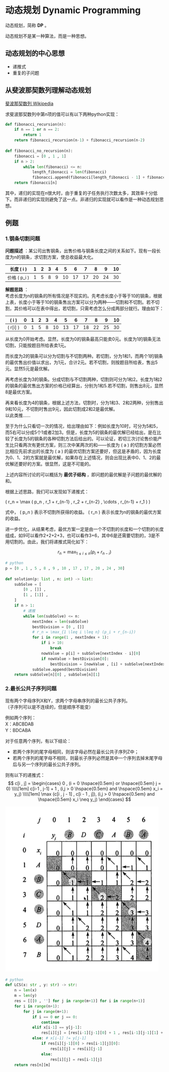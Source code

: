 # 动态规划 Dynamic Programming

动态规划，简称 **DP** 。  

动态规划不是某一种算法，而是一种思想。  

## 动态规划的中心思想

- 递推式
- 重复的子问题

## 从斐波那契数列理解动态规划

[斐波那契数列 Wikipedia](https://zh.wikipedia.org/wiki/%E6%96%90%E6%B3%A2%E9%82%A3%E5%A5%91%E6%95%B0)  

求斐波那契数列中第n项的值可以有以下两种python实现：  
```python
def fibonacci_recursion(n):
    if n == 1 or n == 2:
        return 1
    return fibonacci_recursion(n-1) + fibonacci_recursion(n-2)

def fibonacci_no_recursion(n):
    fibonacci = [0 , 1 , 1]
    if n > 2:
        while len(fibonacci) <= n:
            length_fibonacci = len(fibonacci)
            fibonacci.append(fibonacci[length_fibonacci - 1] + fibonacci[length_fibonacci - 2])
    return fibonacci[n]
```

其中，递归的实现在n很大时，由于重复的子任务执行次数太多，其效率十分低下。而非递归的实现则避免了这一点。非递归的实现就可以看作是一种动态规划思想。  

## 例题

### 1.钢条切割问题

**问题描述** ：某公司出售钢条，出售价格与钢条长度之间的关系如下。现有一段长度为n的钢条，求切割方案，使总收益最大化。  

| 长度 \( i \) | 1 | 2 | 3 | 4 | 5 | 6 | 7 | 8 | 9 | 10 |
|-|-|-|-|-|-|-|-|-|-|-|
|价格 \( p_i \) | 1 | 5 | 8 | 9 | 10 | 17 | 17 | 20 | 24 | 30 |

**解题思路** ：  
考虑长度为n的钢条的所有情况是不现实的。先考虑长度小于等于10的钢条，根据上表，长度小于等于10的钢条售出方案可以分为两种——切割和不切割。若不切割，其价格可以在表中得出，若切割，只需考虑怎么分成两部分就行。理由如下：  

| \( i \) | 0 | 1 | 2 | 3 | 4 | 5 | 6 | 7 | 8 | 9 | 10 |
|-|-|-|-|-|-|-|-|-|-|-|-|
| \( r[i] \) | 0 | 1 | 5 | 8 | 10 | 13 | 17 | 18 | 22 | 25 | 30 |

从长度为0开始考虑。显然，长度为0的钢条最高只能卖0元。长度为1的钢条无法切割，只能按题目所给表卖1元。  

而长度为2的钢条可以分为切割与不切割两种。若切割，分为1和1，而两个1的钢条的最优售出价值以求出，为1元，合计2元。若不切割，则按题目所给表，售出5元。显然5元是最优解。  

再考虑长度为3的钢条。分成切割与不切割两种，切割则可分为1和2。长度为1和2的钢条的最优售出方案的价格已经算出，分别为1和5.若不切割，则售出8元，显然8是最优方案。  

再来看长度为4的钢条，根据上述方法，切割时，分为1和3、2和2两种，分别售出9和10元，不切割时售出9元，因此切割成2和2是最优解。  
以此类推……  

至于为什么只看切一次的情况，给出理由如下：例如长度为10时，可分为5和5，而5右可以分成5个1或者2加3。但是，长度为5的钢条的最优解已经给出，是在比较了长度为5的钢条的各种切割方法后给出的。可以论证，若切三次讨论售价能产生比只看两次有更优方案，则三次中某两次的和——长度为 \( a \) 的切割方案必然比相应先前求出的长度为 \( a \) 的最优切割方案还要好，但这是矛盾的，因为长度为0、1、2的方案就是最优解，如果存在上述情况，则会出现比表中0、1、2的最优解还要好的方案。很显然，这是不可能的。
  
上述内容所讨论的可以概括为 **最优子结构** ，即问题的最优解是子问题的最优解的和。  

根据上述思路，我们可以发现如下递推式：  

\( r_n = \max ( p_n , r_1 + r_{n-1} , r_2 + r_{n-2} , \cdots , r_{n-1} + r_1 ) \)  

式中， \( p_n \) 表示不切割所获得的收益。 \( r_n \) 表示长度为n的钢条的最优方案的收益。  

进一步优化，从结果考虑，最优方案一定是由一个不切割的长度和一个切割的长度组成，如9可以看作2+2+2+3，也可以看作3+6，其中6是还需要切割的，3是不用切割的。由此，我们将递推式简化如下：  

$$ r_n = \max_{1 \leq i \leq n} (p_i + r_{n-i}) $$

```python
# python
p = [0 , 1 , 5 , 8 , 9 , 10 , 17 , 17 , 20 , 24 , 30]

def solution(p: list , n: int) -> list:
    subSolve = [
        [0 , []] ,
        [1 , [1]] ,
    ]
    if n > 1:
        # 递推
        while len(subSolve) <= n:
            nextIndex = len(subSolve)
            bestDivision = [0 , []]
            # r_n = \max_{1 \leq i \leq n} (p_i + r_{n-i})
            for i in range(1 , nextIndex + 1):
                if i > 10:
                    break
                nowValue = p[i] + subSolve[nextIndex - i][0]
                if nowValue > bestDivision[0]:
                    bestDivision = [nowValue , [i] + subSolve[nextIndex - i][1]]
            subSolve.append(bestDivision)
    return subSolve[n][0] , subSolve[n][1]
```

### 2.最长公共子序列问题

现有两个字母序列X和Y，求两个字母串序列的最长公共子序列。  
（子序列可以是不连续的，但是顺序不能变）  

例如两个序列：  
X：ABCBDAB  
Y：BDCABA  

对于任意两个序列，有以下结论：  

- 若两个序列的尾字母相同，则该字母必然在最长公共子序列Z中；
- 若两个序列的尾字母不相同，则最长子序列必然是其中一个序列去掉末尾字母后与另一个序列的最长公共子序列。

则有以下的递推式：  
$$ c[i , j] = 
\begin{cases}
    0 , (i = 0 \hspace{0.5em} or \hspace{0.5em} j = 0) \\\\[1em]
    c[i-1 , j-1] + 1 , (i,j > 0 \hspace{0.5em} and \hspace{0.5em} x_i = y_j) \\\\[1em]
    \max (c[i , j - 1] , c[i - 1 , j]), (i,j > 0 \hspace{0.5em} and \hspace{0.5em} x_i \neq y_j)
\end{cases} $$

![20250223123415](https://raw.githubusercontent.com/lyy1119/Imgs/main/img/20250223123415.png)  

```python
# python
def LCS(x: str , y: str) -> str:
    n = len(x)
    m = len(y)
    res = [[[0 , ''] for j in range(m+1)] for i in range(n+1)]
    for i in range(n+1):
        for j in range(m+1):
            if i == 0 or j == 0:
                continue
            elif x[i-1] == y[j-1]:
                res[i][j] = [res[i-1][j-1][0] + 1 , res[i-1][j-1][1] + x[i-1]]
            else: # x[i-1] != y[j-1]
                if res[i][j-1][0] > res[i-1][j][0]:
                    res[i][j] = res[i][j-1]
                else:
                    res[i][j] = res[i-1][j]
    return res[n][m]
```
